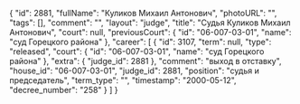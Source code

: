 {
    "id": 2881,
    "fullName": "Куликов Михаил Антонович",
    "photoURL": "",
    "tags": [],
    "comment": "",
    "layout": "judge",
    "title": "Судья Куликов Михаил Антонович",
    "court": null,
    "previousCourt": {
        "id": "06-007-03-01",
        "name": "суд Горецкого района"
    },
    "career": [
        {
            "id": 3107,
            "term": null,
            "type": "released",
            "court": {
                "id": "06-007-03-01",
                "name": "суд Горецкого района"
            },
            "extra": {
                "judge_id": 2881
            },
            "comment": "выход в отставку",
            "house_id": "06-007-03-01",
            "judge_id": 2881,
            "position": "судья и председатель",
            "term_type": "",
            "timestamp": "2000-05-12",
            "decree_number": "258"
        }
    ]
}